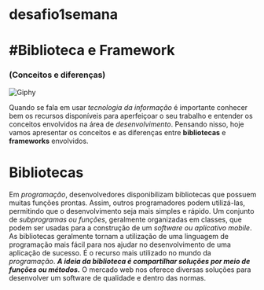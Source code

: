 # desafio1semana

# #Biblioteca e Framework 
### (Conceitos e diferenças)
![Giphy](https://media.giphy.com/media/fAnzw6YK33jMwzp5wp/giphy.gif)


Quando se fala em usar *tecnologia da informação* é importante conhecer bem  os recursos disponíveis para aperfeiçoar o seu trabalho e entender os conceitos envolvidos na área de *desenvolvimento*. Pensando nisso, hoje vamos apresentar os conceitos e as diferenças entre **bibliotecas** e **frameworks** envolvidos.

# **Bibliotecas**

Em *programação*, desenvolvedores disponibilizam bibliotecas que possuem muitas funções prontas. Assim, outros programadores podem utilizá-las, permitindo que o desenvolvimento seja mais simples e rápido.
Um conjunto de *subprogramas ou funções*, geralmente organizadas em classes, que podem ser usadas para a construção de um *software ou aplicativo mobile*. As bibliotecas geralmente tornam a utilização de uma linguagem de programação mais fácil para nos ajudar no  desenvolvimento de uma aplicação de sucesso. É o recurso mais utilizado no mundo da *programação*.
***A ideia da biblioteca é compartilhar soluções por meio de funções ou métodos.***
O mercado web nos oferece diversas soluções para desenvolver um software de qualidade e dentro das normas. 

